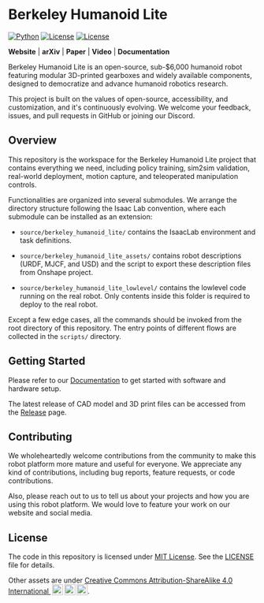 # Berkeley Humanoid Lite

[![Python](https://img.shields.io/badge/python-3.10-blue.svg)](https://docs.python.org/3/whatsnew/3.10.html)
[![License](https://img.shields.io/badge/license-MIT-yellow.svg)](https://opensource.org/license/mit)
[![License](https://img.shields.io/badge/license-CC%20BY--SA%204.0-orange.svg)](https://creativecommons.org/licenses/by-sa/4.0/)

**Website** | **arXiv** | **Paper** | **Video** | **Documentation**


Berkeley Humanoid Lite is an open-source, sub-$6,000 humanoid robot featuring modular 3D-printed gearboxes and widely available components, designed to democratize and advance humanoid robotics research.

This project is built on the values of open-source, accessibility, and customization, and it's continuously evolving. We welcome your feedback, issues, and pull requests in GitHub or joining our Discord.

## Overview

This repository is the workspace for the Berkeley Humanoid Lite project that contains everything we need, including policy training, sim2sim validation, real-world deployment, motion capture, and teleoperated manipulation controls.

Functionalities are organized into several submodules. We arrange the directory structure following the Isaac Lab convention, where each submodule can be installed as an extension:

- `source/berkeley_humanoid_lite/` contains the IsaacLab environment and task definitions.

- `source/berkeley_humanoid_lite_assets/` contains robot descriptions (URDF, MJCF, and USD) and the script to export these description files from Onshape project.

- `source/berkeley_humanoid_lite_lowlevel/` contains the lowlevel code running on the real robot. Only contents inside this folder is required to deploy to the real robot.

Except a few edge cases, all the commands should be invoked from the root directory of this repository. The entry points of different flows are collected in the `scripts/` directory.


## Getting Started

Please refer to our [Documentation]() to get started with software and hardware setup.

The latest release of CAD model and 3D print files can be accessed from the [Release]() page.


## Contributing

We wholeheartedly welcome contributions from the community to make this robot platform more mature and useful for everyone. We appreciate any kind of contributions, including bug reports, feature requests, or code contributions.

Also, please reach out to us to tell us about your projects and how you are using this robot platform. We would love to feature your work on our website and social media.

## License

The code in this repository is licensed under [MIT License](https://opensource.org/license/mit). See the [LICENSE](LICENSE) file for details.

Other assets are under [Creative Commons Attribution-ShareAlike 4.0 International <img style="height:22px!important;margin-left:3px;vertical-align:text-bottom;" src="https://mirrors.creativecommons.org/presskit/icons/cc.svg?ref=chooser-v1" alt=""><img style="height:22px!important;margin-left:3px;vertical-align:text-bottom;" src="https://mirrors.creativecommons.org/presskit/icons/by.svg?ref=chooser-v1" alt=""><img style="height:22px!important;margin-left:3px;vertical-align:text-bottom;" src="https://mirrors.creativecommons.org/presskit/icons/sa.svg?ref=chooser-v1" alt="">](https://creativecommons.org/licenses/by-sa/4.0).
